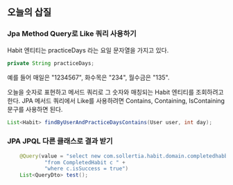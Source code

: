 ## 오늘의 삽질

### Jpa Method Query로 Like 쿼리 사용하기

Habit 엔티티는 practiceDays 라는 요일 문자열을 가지고 있다.

```java
private String practiceDays;
```

예를 들어 매일은 "1234567", 화수목은 "234", 월수금은 "135".



오늘을 숫자로 표현하고 메서드 쿼리로 그 숫자와 매칭되는 Habit 엔티티를 조회하려고 한다.
JPA 메서드 쿼리에서 Like를 사용하려면 Contains, Containing, IsContaining 문구를 사용하면 된다.

```java
List<Habit> findByUserAndPracticeDaysContains(User user, int day);
```



### JPA JPQL 다른 클래스로 결과 받기

```java
    @Query(value = "select new com.sollertia.habit.domain.completedhabbit.QueryDto(c.user)" +
            "from CompletedHabit c " +
            "where c.isSuccess = true")
    List<QueryDto> test();
```

